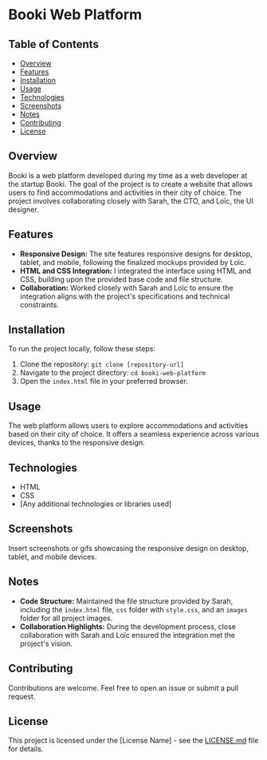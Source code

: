 # Booki Web Platform

## Table of Contents
- [Overview](#overview)
- [Features](#features)
- [Installation](#installation)
- [Usage](#usage)
- [Technologies](#technologies)
- [Screenshots](#screenshots)
- [Notes](#notes)
- [Contributing](#contributing)
- [License](#license)

## Overview

Booki is a web platform developed during my time as a web developer at the startup Booki. The goal of the project is to create a website that allows users to find accommodations and activities in their city of choice. The project involves collaborating closely with Sarah, the CTO, and Loïc, the UI designer.

## Features

- **Responsive Design:** The site features responsive designs for desktop, tablet, and mobile, following the finalized mockups provided by Loïc.
- **HTML and CSS Integration:** I integrated the interface using HTML and CSS, building upon the provided base code and file structure.
- **Collaboration:** Worked closely with Sarah and Loïc to ensure the integration aligns with the project's specifications and technical constraints.

## Installation

To run the project locally, follow these steps:

1. Clone the repository: `git clone [repository-url]`
2. Navigate to the project directory: `cd booki-web-platform`
3. Open the `index.html` file in your preferred browser.

## Usage

The web platform allows users to explore accommodations and activities based on their city of choice. It offers a seamless experience across various devices, thanks to the responsive design.

## Technologies

- HTML
- CSS
- [Any additional technologies or libraries used]

## Screenshots

Insert screenshots or gifs showcasing the responsive design on desktop, tablet, and mobile devices.

## Notes

- **Code Structure:** Maintained the file structure provided by Sarah, including the `index.html` file, `css` folder with `style.css`, and an `images` folder for all project images.
- **Collaboration Highlights:** During the development process, close collaboration with Sarah and Loïc ensured the integration met the project's vision.

## Contributing

Contributions are welcome. Feel free to open an issue or submit a pull request.

## License

This project is licensed under the [License Name] - see the [LICENSE.md](LICENSE.md) file for details.
